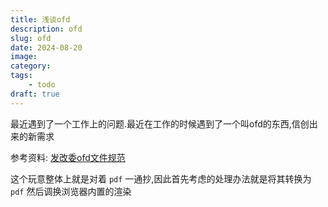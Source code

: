 ```yaml
---
title: 浅谈ofd
description: ofd
slug: ofd
date: 2024-08-20
image: 
category: 
tags:
    - todo
draft: true
---
```


最近遇到了一个工作上的问题.最近在工作的时候遇到了一个叫ofd的东西,信创出来的新需求

参考资料: [发改委ofd文件规范](https://fgw.sh.gov.cn/cmsres/7f/7f6205045ebf44378d3d7c516aeac7c5/df520868876b9a9d52c1bb34f4bbca97.pdf)

这个玩意整体上就是对着 `pdf` 一通抄,因此首先考虑的处理办法就是将其转换为 `pdf` 然后调换浏览器内置的渲染
